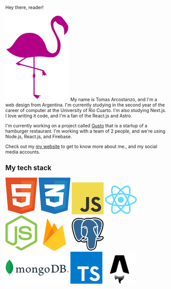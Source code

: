 Hey there, reader!

![Logo](assets/logo.svg)
My name is Tomas Arcostanzo,
and I'm a web design from Argentina. I'm currently studying in the second year of the career of computer at the University of Rio Cuarto. I'm also studying Next.js. I love writing it code, and I'm a fan of the React.js and Astro.

I'm currently working on a project called [Gusto](https://www.instagram.com/ganasdegusto/?hl=es) that is a startup of a hamburger restaurant. I'm working with a team of 2 people, and we're using Node.js, React.js, and Firebase.

Check out my [my website](https://tomychi.github.io/my-first-portfolio/) to get to know more about me., and my social media accounts.

## My tech stack

<!-- dejar espacio entre icono -->

![html](assets/html.svg)
![css](assets/css.svg)
![javascript](assets/javascript.svg)
![react](assets/react.svg)
![node](assets/node.svg)
![firebase](assets/firebase.svg)
![postgresql](assets/postgresql.svg)
![mongodb](assets/mongo.svg)
![typescript](assets/typescript.svg)
![astro](assets/astro.svg)
